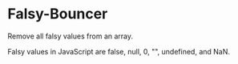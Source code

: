 # Falsy-Bouncer

Remove all falsy values from an array.

Falsy values in JavaScript are false, null, 0, "", undefined, and NaN.
